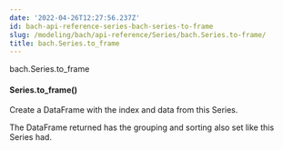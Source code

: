 ```yaml
---
date: '2022-04-26T12:27:56.237Z'
id: bach-api-reference-series-bach-series-to-frame
slug: /modeling/bach/api-reference/Series/bach.Series.to-frame/
title: bach.Series.to_frame
---
```


bach.Series.to_frame


#### Series.to_frame()
Create a DataFrame with the index and data from this Series.

The DataFrame returned has the grouping and sorting also set like this Series had.

<!-- !! processed by numpydoc !! -->

